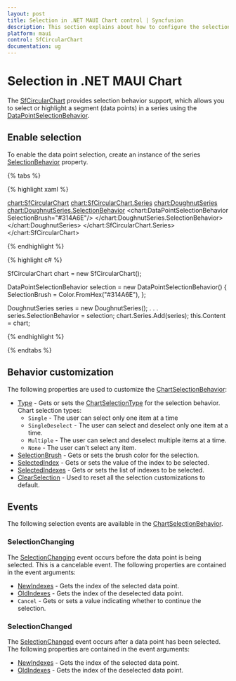 ```yaml
---
layout: post
title: Selection in .NET MAUI Chart control | Syncfusion
description: This section explains about how to configure the selection support and its features applying in .NET MAUI Chart (SfCircularChart).
platform: maui
control: SfCircularChart
documentation: ug
---
```


# Selection in .NET MAUI Chart

The [SfCircularChart](https://help.syncfusion.com/cr/maui/Syncfusion.Maui.Charts.SfCircularChart.html) provides selection behavior support, which allows you to select or highlight a segment (data points) in a series using the [DataPointSelectionBehavior](https://help.syncfusion.com/cr/maui/Syncfusion.Maui.Charts.DataPointSelectionBehavior.html).

## Enable selection

To enable the data point selection, create an instance of the series [SelectionBehavior](https://help.syncfusion.com/cr/maui/Syncfusion.Maui.Charts.ChartSeries.html#Syncfusion_Maui_Charts_ChartSeries_SelectionBehavior) property.

{% tabs %}

{% highlight xaml %}

<chart:SfCircularChart>
    <chart:SfCircularChart.Series>
        <chart:DoughnutSeries>
            <chart:DoughnutSeries.SelectionBehavior>
                <chart:DataPointSelectionBehavior SelectionBrush="#314A6E"/>
            </chart:DoughnutSeries.SelectionBehavior>
        </chart:DoughnutSeries>
    </chart:SfCircularChart.Series>
</chart:SfCircularChart>

{% endhighlight %}

{% highlight c# %}

SfCircularChart chart = new SfCircularChart();

DataPointSelectionBehavior selection = new DataPointSelectionBehavior()
{
    SelectionBrush = Color.FromHex("#314A6E"),
};

DoughnutSeries series = new DoughnutSeries();
. . .    
series.SelectionBehavior = selection;
chart.Series.Add(series);
this.Content = chart;

{% endhighlight %}

{% endtabs %}

## Behavior customization 

The following properties are used to customize the [ChartSelectionBehavior](https://help.syncfusion.com/cr/maui/Syncfusion.Maui.Charts.ChartSelectionBehavior.html):

* [Type](https://help.syncfusion.com/cr/maui/Syncfusion.Maui.Charts.ChartSelectionBehavior.html#Syncfusion_Maui_Charts_ChartSelectionBehavior_Type) - Gets or sets the [ChartSelectionType](https://help.syncfusion.com/cr/maui/Syncfusion.Maui.Charts.ChartSelectionType.html) for the selection behavior.     
Chart selection types:
    * `Single` - The user can select only one item at a time
    * `SingleDeselect` - The user can select and deselect only one item at a time.
    * `Multiple` - The user can select and deselect multiple items at a time.
    * `None` - The user can't select any item.
* [SelectionBrush](https://help.syncfusion.com/cr/maui/Syncfusion.Maui.Charts.ChartSelectionBehavior.html#Syncfusion_Maui_Charts_ChartSelectionBehavior_SelectionBrush) - Gets or sets the brush color for the selection.
* [SelectedIndex](https://help.syncfusion.com/cr/maui/Syncfusion.Maui.Charts.ChartSelectionBehavior.html#Syncfusion_Maui_Charts_ChartSelectionBehavior_SelectedIndex) - Gets or sets the value of the index to be selected.
* [SelectedIndexes](https://help.syncfusion.com/cr/maui/Syncfusion.Maui.Charts.ChartSelectionBehavior.html#Syncfusion_Maui_Charts_ChartSelectionBehavior_SelectedIndexes) - Gets or sets the list of indexes to be selected.
* [ClearSelection](https://help.syncfusion.com/cr/maui/Syncfusion.Maui.Charts.ChartSelectionBehavior.html#Syncfusion_Maui_Charts_ChartSelectionBehavior_ClearSelection) - Used to reset all the selection customizations to default.

## Events

The following selection events are available in the [ChartSelectionBehavior](https://help.syncfusion.com/cr/maui/Syncfusion.Maui.Charts.ChartSelectionBehavior.html).

### SelectionChanging

The [SelectionChanging](https://help.syncfusion.com/cr/maui/Syncfusion.Maui.Charts.ChartSelectionBehavior.html#Syncfusion_Maui_Charts_ChartSelectionBehavior_SelectionChanging) event occurs before the data point is being selected. This is a cancelable event. The following properties are contained in the event arguments:

* [NewIndexes](https://help.syncfusion.com/cr/maui/Syncfusion.Maui.Charts.ChartSelectionChangingEventArgs.html#Syncfusion_Maui_Charts_ChartSelectionChangingEventArgs_NewIndexes) - Gets the index of the selected data point.
* [OldIndexes](https://help.syncfusion.com/cr/maui/Syncfusion.Maui.Charts.ChartSelectionChangingEventArgs.html#Syncfusion_Maui_Charts_ChartSelectionChangingEventArgs_OldIndexes) - Gets the index of the deselected data point.
* `Cancel` - Gets or sets a value indicating whether to continue the selection.

### SelectionChanged

The [SelectionChanged](https://help.syncfusion.com/cr/maui/Syncfusion.Maui.Charts.ChartSelectionBehavior.html#Syncfusion_Maui_Charts_ChartSelectionBehavior_SelectionChanged) event occurs after a data point has been selected. The following properties are contained in the event arguments:

* [NewIndexes](https://help.syncfusion.com/cr/maui/Syncfusion.Maui.Charts.ChartSelectionChangedEventArgs.html#Syncfusion_Maui_Charts_ChartSelectionChangedEventArgs_NewIndexes) - Gets the index of the selected data point.
* [OldIndexes](https://help.syncfusion.com/cr/maui/Syncfusion.Maui.Charts.ChartSelectionChangedEventArgs.html#Syncfusion_Maui_Charts_ChartSelectionChangedEventArgs_OldIndexes) - Gets the index of the deselected data point.